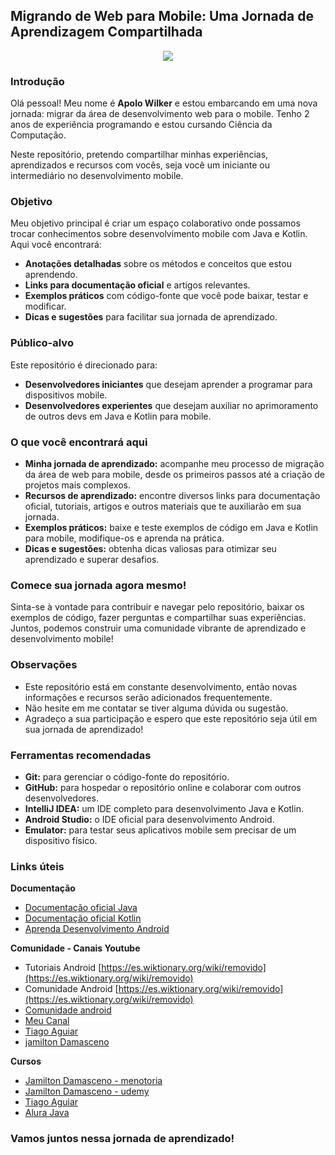 ## Migrando de Web para Mobile: Uma Jornada de Aprendizagem Compartilhada

<p align="center">
  <a href="https://skillicons.dev">
    <img src="https://skillicons.dev/icons?i=kotlin,androidstudio,java&perline=14" />
  </a>
</p>

### Introdução

Olá pessoal! Meu nome é **Apolo Wilker** e estou embarcando em uma nova jornada: migrar da área de desenvolvimento web para o mobile. Tenho 2 anos de experiência programando e estou cursando Ciência da Computação. 

Neste repositório, pretendo compartilhar minhas experiências, aprendizados e recursos com vocês, seja você um iniciante ou intermediário no desenvolvimento mobile. 

### Objetivo

Meu objetivo principal é criar um espaço colaborativo onde possamos trocar conhecimentos sobre desenvolvimento mobile com Java e Kotlin. Aqui você encontrará:

* **Anotações detalhadas** sobre os métodos e conceitos que estou aprendendo.
* **Links para documentação oficial** e artigos relevantes.
* **Exemplos práticos** com código-fonte que você pode baixar, testar e modificar.
* **Dicas e sugestões** para facilitar sua jornada de aprendizado.

### Público-alvo

Este repositório é direcionado para:

* **Desenvolvedores iniciantes** que desejam aprender a programar para dispositivos mobile.
* **Desenvolvedores experientes** que desejam auxiliar no  aprimoramento de outros devs em Java e Kotlin para mobile.

### O que você encontrará aqui

* **Minha jornada de aprendizado:** acompanhe meu processo de migração da área de web para mobile, desde os primeiros passos até a criação de projetos mais complexos.
* **Recursos de aprendizado:** encontre diversos links para documentação oficial, tutoriais, artigos e outros materiais que te auxiliarão em sua jornada.
* **Exemplos práticos:** baixe e teste exemplos de código em Java e Kotlin para mobile, modifique-os e aprenda na prática.
* **Dicas e sugestões:** obtenha dicas valiosas para otimizar seu aprendizado e superar desafios.
<!-- * **Comunidade:** participe da comunidade e compartilhe suas dúvidas, experiências e conhecimentos com outros desenvolvedores. -->


### Comece sua jornada agora mesmo!

Sinta-se à vontade para contribuir e navegar pelo repositório, baixar os exemplos de código, fazer perguntas e compartilhar suas experiências. Juntos, podemos construir uma comunidade vibrante de aprendizado e desenvolvimento mobile!

### Observações

* Este repositório está em constante desenvolvimento, então novas informações e recursos serão adicionados frequentemente.
* Não hesite em me contatar se tiver alguma dúvida ou sugestão.
* Agradeço a sua participação e espero que este repositório seja útil em sua jornada de aprendizado!

### Ferramentas recomendadas

* **Git:** para gerenciar o código-fonte do repositório.
* **GitHub:** para hospedar o repositório online e colaborar com outros desenvolvedores.
* **IntelliJ IDEA:** um IDE completo para desenvolvimento Java e Kotlin.
* **Android Studio:** o IDE oficial para desenvolvimento Android.
* **Emulator:** para testar seus aplicativos mobile sem precisar de um dispositivo físico.

### Links úteis

**Documentação**
* [Documentação oficial Java](https://docs.oracle.com/javase/8/docs/api/)
* [Documentação oficial Kotlin](https://kotlinlang.org/docs/)
* [Aprenda Desenvolvimento  Android](https://developer.android.com/courses?gad_source=1&gclid=Cj0KCQjwxqayBhDFARIsAANWRnSMdLoA-rvLM0zvo9bl-cp8St9nqcWczBmXSXeg77hXkTVEInEVkRkaAvkPEALw_wcB&gclsrc=aw.ds)

**Comunidade - Canais Youtube**
* Tutoriais Android [https://es.wiktionary.org/wiki/removido](https://es.wiktionary.org/wiki/removido)
* Comunidade Android [https://es.wiktionary.org/wiki/removido](https://es.wiktionary.org/wiki/removido)
* [Comunidade android](https://androiddevbr.org/)
* [Meu Canal](https://www.youtube.com/@apolowilker2616)
* [Tiago Aguiar](https://www.youtube.com/@TiagoAguiar)
* [jamilton Damasceno](https://www.youtube.com/@jamiltondamasceno)

**Cursos**
  
  *    [Jamilton Damasceno - menotoria](https://hotmart.com/pt-br/marketplace/produtos/mentoria-desenvolvedor-android-a5rxe/X69626817O)
  *    [Jamilton Damasceno - udemy](https://www.udemy.com/course/desenvolvimento-android-completo/?couponCode=LEADERSALE24B)
  *    [Tiago Aguiar](https://portalcursonline.com.br/curso-android-express-tiago-aguiar/?gad_source=1&gclid=Cj0KCQjwxqayBhDFARIsAANWRnQY6XgqAhb9Rn4uqunveAY--xlyWB_fpYMPqrd9xR-waN4s-O6q7ywaAmd4EALw_wcB)
  *    [Alura Java](https://www.alura.com.br/formacao-java)

### Vamos juntos nessa jornada de aprendizado!
